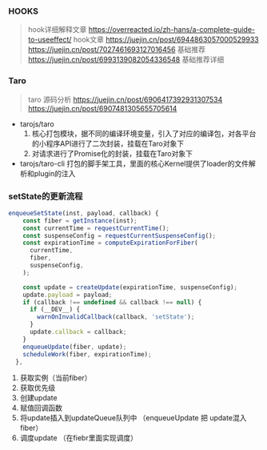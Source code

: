 ### HOOKS
 > hook详细解释文章 https://overreacted.io/zh-hans/a-complete-guide-to-useeffect/
 hook文章 https://juejin.cn/post/6944863057000529933
         https://juejin.cn/post/7027461693127016456 基础推荐
         https://juejin.cn/post/6993139082054336548 基础推荐详细
### Taro
 > taro 源码分析 
   https://juejin.cn/post/6906417392931307534
   https://juejin.cn/post/6907481305655705614
 * tarojs/taro 
   1. 核心打包模块，据不同的编译环境变量，引入了对应的编译包，对各平台的小程序API进行了二次封装，挂载在Taro对象下
   2. 对请求进行了Promise化的封装，挂载在Taro对象下
 * tarojs/taro-cli
   打包的脚手架工具，里面的核心Kernel提供了loader的文件解析和plugin的注入
### setState的更新流程
``` javascript
enqueueSetState(inst, payload, callback) {
    const fiber = getInstance(inst);
    const currentTime = requestCurrentTime();
    const suspenseConfig = requestCurrentSuspenseConfig();
    const expirationTime = computeExpirationForFiber(
      currentTime,
      fiber,
      suspenseConfig,
    );

    const update = createUpdate(expirationTime, suspenseConfig);
    update.payload = payload;
    if (callback !== undefined && callback !== null) {
      if (__DEV__) {
        warnOnInvalidCallback(callback, 'setState');
      }
      update.callback = callback;
    }
    enqueueUpdate(fiber, update);
    scheduleWork(fiber, expirationTime);
  },
```
 1. 获取实例（当前fiber） 
 2. 获取优先级 
 3. 创建update 
 4. 赋值回调函数 
 5. 将update插入到updateQueue队列中 （enqueueUpdate 把 update混入fiber）
 6. 调度update （在fiebr里面实现调度）